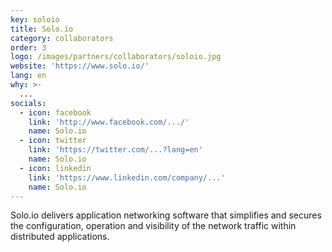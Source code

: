 ```yaml
---
key: soloio
title: Solo.io
category: collaborators
order: 3
logo: /images/partners/collaborators/soloio.jpg
website: 'https://www.solo.io/'
lang: en
why: >-
  ...
socials:
  - icon: facebook
    link: 'http://www.facebook.com/.../'
    name: Solo.io
  - icon: twitter
    link: 'https://twitter.com/...?lang=en'
    name: Solo.io
  - icon: linkedin
    link: 'https://www.linkedin.com/company/...'
    name: Solo.io
---
```

Solo.io delivers application networking software that simplifies and secures the configuration, operation and visibility of the network traffic within distributed applications.
